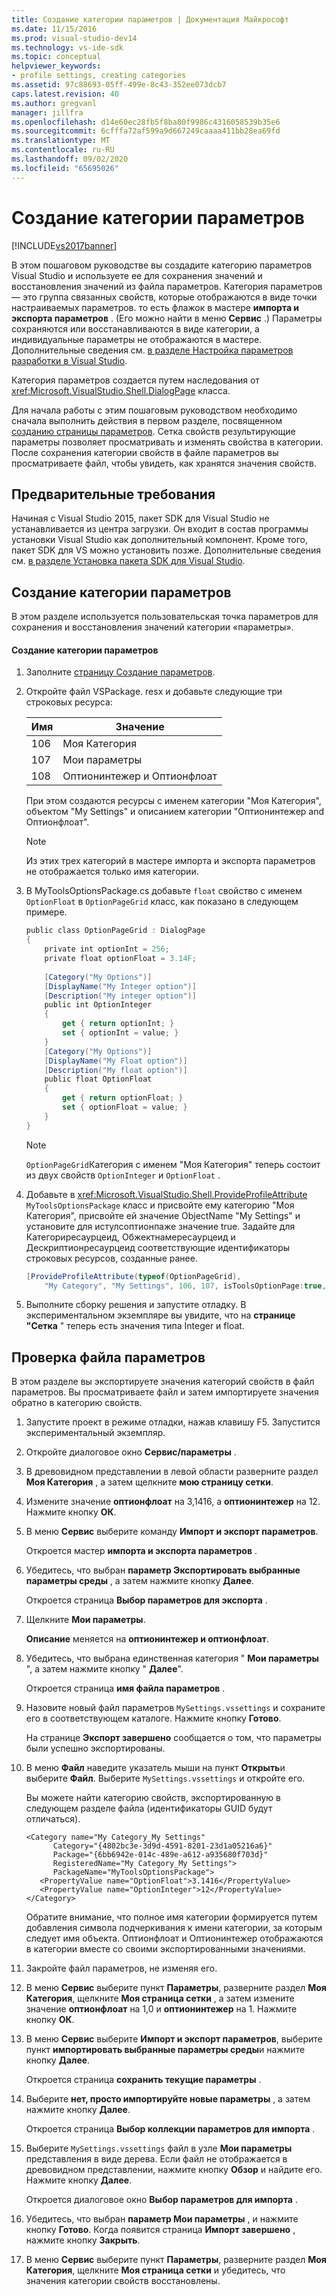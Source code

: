 ```yaml
---
title: Создание категории параметров | Документация Майкрософт
ms.date: 11/15/2016
ms.prod: visual-studio-dev14
ms.technology: vs-ide-sdk
ms.topic: conceptual
helpviewer_keywords:
- profile settings, creating categories
ms.assetid: 97c88693-05ff-499e-8c43-352ee073dcb7
caps.latest.revision: 40
ms.author: gregvanl
manager: jillfra
ms.openlocfilehash: d14e60ec28fb5f8ba80f9986c4316058539b35e6
ms.sourcegitcommit: 6cfffa72af599a9d667249caaaa411bb28ea69fd
ms.translationtype: MT
ms.contentlocale: ru-RU
ms.lasthandoff: 09/02/2020
ms.locfileid: "65695026"
---
```

# <a name="creating-a-settings-category"></a>Создание категории параметров
[!INCLUDE[vs2017banner](../includes/vs2017banner.md)]

В этом пошаговом руководстве вы создадите категорию параметров Visual Studio и используете ее для сохранения значений и восстановления значений из файла параметров. Категория параметров — это группа связанных свойств, которые отображаются в виде точки настраиваемых параметров. то есть флажок в мастере **импорта и экспорта параметров** . (Его можно найти в меню **Сервис** .) Параметры сохраняются или восстанавливаются в виде категории, а индивидуальные параметры не отображаются в мастере. Дополнительные сведения см. [в разделе Настройка параметров разработки в Visual Studio](https://msdn.microsoft.com/22c4debb-4e31-47a8-8f19-16f328d7dcd3).  
  
 Категория параметров создается путем наследования от <xref:Microsoft.VisualStudio.Shell.DialogPage> класса.  
  
 Для начала работы с этим пошаговым руководством необходимо сначала выполнить действия в первом разделе, посвященном [созданию страницы параметров](../extensibility/creating-an-options-page.md). Сетка свойств результирующие параметры позволяет просматривать и изменять свойства в категории. После сохранения категории свойств в файле параметров вы просматриваете файл, чтобы увидеть, как хранятся значения свойств.  
  
## <a name="prerequisites"></a>Предварительные требования  
 Начиная с Visual Studio 2015, пакет SDK для Visual Studio не устанавливается из центра загрузки. Он входит в состав программы установки Visual Studio как дополнительный компонент. Кроме того, пакет SDK для VS можно установить позже. Дополнительные сведения см. [в разделе Установка пакета SDK для Visual Studio](../extensibility/installing-the-visual-studio-sdk.md).  
  
## <a name="creating-a-settings-category"></a>Создание категории параметров  
 В этом разделе используется пользовательская точка параметров для сохранения и восстановления значений категории «параметры».  
  
#### <a name="to-create-a-settings-category"></a>Создание категории параметров  
  
1. Заполните [страницу Создание параметров](../extensibility/creating-an-options-page.md).  
  
2. Откройте файл VSPackage. resx и добавьте следующие три строковых ресурса:  
  
    |Имя|Значение|  
    |----------|-----------|  
    |106|Моя Категория|  
    |107|Мои параметры|  
    |108|Оптионинтежер и Оптионфлоат|  
  
     При этом создаются ресурсы с именем категории "Моя Категория", объектом "My Settings" и описанием категории "Оптионинтежер and Оптионфлоат".  
  
    > [!NOTE]
    > Из этих трех категорий в мастере импорта и экспорта параметров не отображается только имя категории.  
  
3. В MyToolsOptionsPackage.cs добавьте `float` свойство с именем `OptionFloat` в `OptionPageGrid` класс, как показано в следующем примере.  
  
    ```csharp  
    public class OptionPageGrid : DialogPage  
    {  
        private int optionInt = 256;  
        private float optionFloat = 3.14F;  
  
        [Category("My Options")]  
        [DisplayName("My Integer option")]  
        [Description("My integer option")]  
        public int OptionInteger  
        {  
            get { return optionInt; }  
            set { optionInt = value; }  
        }  
        [Category("My Options")]  
        [DisplayName("My Float option")]  
        [Description("My float option")]  
        public float OptionFloat  
        {  
            get { return optionFloat; }  
            set { optionFloat = value; }  
        }  
    }  
    ```  
  
    > [!NOTE]
    > `OptionPageGrid`Категория с именем "Моя Категория" теперь состоит из двух свойств `OptionInteger` и `OptionFloat` .  
  
4. Добавьте в <xref:Microsoft.VisualStudio.Shell.ProvideProfileAttribute> `MyToolsOptionsPackage` класс и присвойте ему категорию "Моя Категория", присвойте ей значение ObjectName "My Settings" и установите для истулсоптионпаже значение true. Задайте для Категориресаурцеид, Обжектнамересаурцеид и Дескриптионресаурцеид соответствующие идентификаторы строковых ресурсов, созданные ранее.  
  
    ```csharp  
    [ProvideProfileAttribute(typeof(OptionPageGrid),   
        "My Category", "My Settings", 106, 107, isToolsOptionPage:true, DescriptionResourceID = 108)]  
    ```  
  
5. Выполните сборку решения и запустите отладку. В экспериментальном экземпляре вы увидите, что на **странице "Сетка** " теперь есть значения типа Integer и float.  
  
## <a name="examining-the-settings-file"></a>Проверка файла параметров  
 В этом разделе вы экспортируете значения категорий свойств в файл параметров. Вы просматриваете файл и затем импортируете значения обратно в категорию свойств.  
  
1. Запустите проект в режиме отладки, нажав клавишу F5. Запустится экспериментальный экземпляр.  
  
2. Откройте диалоговое окно **Сервис/параметры** .  
  
3. В древовидном представлении в левой области разверните раздел **Моя Категория** , а затем щелкните **мою страницу сетки**.  
  
4. Измените значение **оптионфлоат** на 3,1416, а **оптионинтежер** на 12. Нажмите кнопку **ОК**.  
  
5. В меню **Сервис** выберите команду **Импорт и экспорт параметров**.  
  
     Откроется мастер **импорта и экспорта параметров** .  
  
6. Убедитесь, что выбран **параметр Экспортировать выбранные параметры среды** , а затем нажмите кнопку **Далее**.  
  
     Откроется страница **Выбор параметров для экспорта** .  
  
7. Щелкните **Мои параметры**.  
  
     **Описание** меняется на **оптионинтежер и оптионфлоат**.  
  
8. Убедитесь, что выбрана единственная категория " **Мои параметры** ", а затем нажмите кнопку " **Далее**".  
  
     Откроется страница **имя файла параметров** .  
  
9. Назовите новый файл параметров `MySettings.vssettings` и сохраните его в соответствующем каталоге. Нажмите кнопку **Готово**.  
  
     На странице **Экспорт завершено** сообщается о том, что параметры были успешно экспортированы.  
  
10. В меню **Файл** наведите указатель мыши на пункт **Открыть**и выберите **Файл**. Выберите `MySettings.vssettings` и откройте его.  
  
     Вы можете найти категорию свойств, экспортированную в следующем разделе файла (идентификаторы GUID будут отличаться).  
  
    ```  
    <Category name="My Category_My Settings"   
          Category="{4802bc3e-3d9d-4591-8201-23d1a05216a6}"   
          Package="{6bb6942e-014c-489e-a612-a935680f703d}"   
          RegisteredName="My Category_My Settings">  
          PackageName="MyToolsOptionsPackage">  
       <PropertyValue name="OptionFloat">3.1416</PropertyValue>   
       <PropertyValue name="OptionInteger">12</PropertyValue>   
    </Category>  
    ```  
  
     Обратите внимание, что полное имя категории формируется путем добавления символа подчеркивания к имени категории, за которым следует имя объекта. Оптионфлоат и Оптионинтежер отображаются в категории вместе со своими экспортированными значениями.  
  
11. Закройте файл параметров, не изменяя его.  
  
12. В меню **Сервис** выберите пункт **Параметры**, разверните раздел **Моя Категория**, щелкните **Моя страница сетки** , а затем измените значение **оптионфлоат** на 1,0 и **оптионинтежер** на 1. Нажмите кнопку **ОК**.  
  
13. В меню **Сервис** выберите **Импорт и экспорт параметров**, выберите пункт **импортировать выбранные параметры среды**и нажмите кнопку **Далее**.  
  
     Откроется страница **сохранить текущие параметры** .  
  
14. Выберите **нет, просто импортируйте новые параметры** , а затем нажмите кнопку **Далее**.  
  
     Откроется страница **Выбор коллекции параметров для импорта** .  
  
15. Выберите `MySettings.vssettings` файл в узле **Мои параметры** представления в виде дерева. Если файл не отображается в древовидном представлении, нажмите кнопку **Обзор** и найдите его. Нажмите кнопку **Далее**.  
  
     Откроется диалоговое окно **Выбор параметров для импорта** .  
  
16. Убедитесь, что выбран **параметр Мои параметры** , и нажмите кнопку **Готово**. Когда появится страница **Импорт завершено** , нажмите кнопку **Закрыть**.  
  
17. В меню **Сервис** выберите пункт **Параметры**, разверните раздел **Моя Категория**, щелкните **Моя страница сетки** и убедитесь, что значения категории свойств восстановлены.
